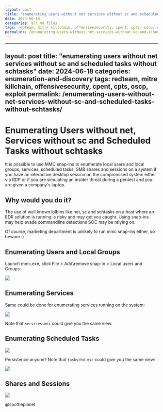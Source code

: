 ```yaml
---
layout: post
title: "enumerating users without net services without sc and scheduled tasks without schtasks"
date: 2024-06-18
categories: all_md_files
tags: redteam, mitre killchain, offensivesecurity, cpent, cpts, oscp, exploit
permalink: /enumerating-users-without-net-services-without-sc-and-scheduled-tasks-without-schtasks/
---
```


---
layout: post
title: "enumerating users without net services without sc and scheduled tasks without schtasks"
date: 2024-06-18
categories: enumeration-and-discovery
tags: redteam, mitre killchain, offensivesecurity, cpent, cpts, oscp, exploit
permalink: /enumerating-users-without-net-services-without-sc-and-scheduled-tasks-without-schtasks/
---

# Enumerating Users without net, Services without sc and Scheduled Tasks without schtasks

It is possible to use MMC snap-ins to enumerate local users and local groups, services, scheduled tasks, SMB shares and sessions on a system if you have an interactive desktop session on the compromised system either via RDP or if you are simulating an insider threat during a pentest and you are given a company's laptop.

## Why would you do it?

The use of well known lolbins like net, sc and schtasks on a host where an EDR solution is running is risky and may get you caught. Using snap-ins may help evade commandline detections SOC may be relying on. 

Of course, marketing department is unlikely to run mmc snap-ins either, so beware :\)

## Enumerating Users and Local Groups

Launch mmc.exe, click File &gt; Add\remove snap-in &gt; Local users and Groups:

![](../../.gitbook/assets/snapin.gif)

## Enumerating Services

Same could be done for enumerating services running on the system:

![](../../.gitbook/assets/snapins.PNG)

Note that `services.msc` could give you the same view.

## Enumerating Scheduled Tasks

![](../../.gitbook/assets/tasksch.PNG)

Persistence anyone? Note that `taskschd.msc` could give you the same view:

![](../../.gitbook/assets/scheduler-new-task.PNG)

## Shares and Sessions

![](../../.gitbook/assets/sessions+shares.PNG)

@spotheplanet
